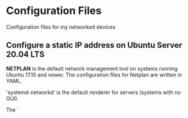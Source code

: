 # Configuration Files
Configuration files for my networked devices

## Configure a static IP address on Ubuntu Server 20.04 LTS

**NETPLAN** is the default network management tool on systems running Ubuntu 17.10 and newer. The configuration files for Netplan are written in YAML.

'systemd-networkd' is the default renderer for servers (systems with no GUI).

The `
